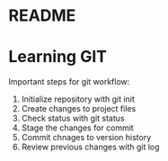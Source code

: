 # README #
# Learning GIT
Important steps for git workflow:

1. Initialize repository with git init
2. Create changes to project files
3. Check status with git status
4. Stage the changes for commit
5. Commit chnages to version history
6. Review previous changes with git log


